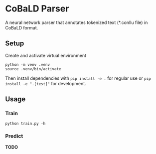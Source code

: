 # CoBaLD Parser

A neural network parser that annotates tokenized text (*.conllu file) in CoBaLD format.

## Setup

Create and activate virtual environment
```
python -m venv .venv
source .venv/bin/activate
```
Then install dependencies with `pip install -e .` for regular use or `pip install -e ".[test]"` for development.

## Usage

### Train
```
python train.py -h
```

### Predict

**TODO**